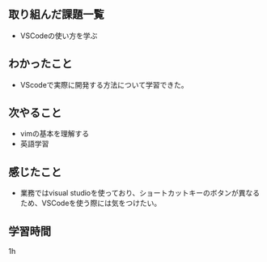 ## 取り組んだ課題一覧
* VSCodeの使い方を学ぶ
## わかったこと
* VScodeで実際に開発する方法について学習できた。
## 次やること
* vimの基本を理解する
* 英語学習
## 感じたこと
* 業務ではvisual studioを使っており、ショートカットキーのボタンが異なるため、VSCodeを使う際には気をつけたい。
## 学習時間
1h